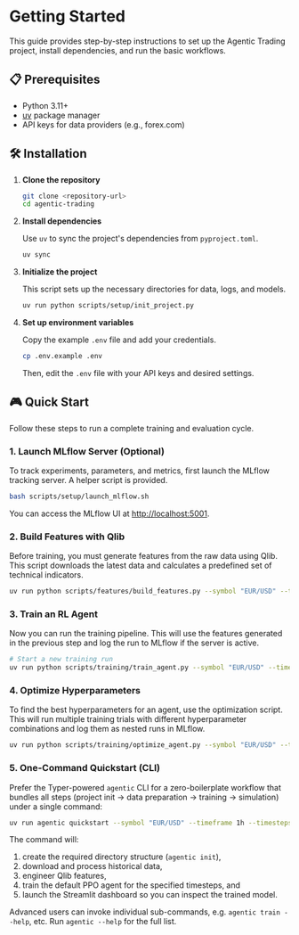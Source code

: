 # Getting Started

This guide provides step-by-step instructions to set up the Agentic Trading project, install dependencies, and run the basic workflows.

## 📋 Prerequisites

-   Python 3.11+
-   [uv](https://github.com/astral-sh/uv) package manager
-   API keys for data providers (e.g., forex.com)

## 🛠️ Installation

1.  **Clone the repository**

    ```bash
    git clone <repository-url>
    cd agentic-trading
    ```

2.  **Install dependencies**

    Use `uv` to sync the project's dependencies from `pyproject.toml`.

    ```bash
    uv sync
    ```

3.  **Initialize the project**

    This script sets up the necessary directories for data, logs, and models.

    ```bash
    uv run python scripts/setup/init_project.py
    ```

4.  **Set up environment variables**

    Copy the example `.env` file and add your credentials.

    ```bash
    cp .env.example .env
    ```

    Then, edit the `.env` file with your API keys and desired settings.

## 🎮 Quick Start

Follow these steps to run a complete training and evaluation cycle.

### 1. Launch MLflow Server (Optional)

To track experiments, parameters, and metrics, first launch the MLflow tracking server. A helper script is provided.

```bash
bash scripts/setup/launch_mlflow.sh
```

You can access the MLflow UI at [http://localhost:5001](http://localhost:5001).

### 2. Build Features with Qlib

Before training, you must generate features from the raw data using Qlib. This script downloads the latest data and calculates a predefined set of technical indicators.

```bash
uv run python scripts/features/build_features.py --symbol "EUR/USD" --timeframe 1h
```

### 3. Train an RL Agent

Now you can run the training pipeline. This will use the features generated in the previous step and log the run to MLflow if the server is active.

```bash
# Start a new training run
uv run python scripts/training/train_agent.py --symbol "EUR/USD" --timeframe 1h --timesteps 20000
```

### 4. Optimize Hyperparameters

To find the best hyperparameters for an agent, use the optimization script. This will run multiple training trials with different hyperparameter combinations and log them as nested runs in MLflow.

```bash
uv run python scripts/training/optimize_agent.py --symbol "EUR/USD" --timeframe 1h --timesteps 5000 --trials 20
```

### 5. One-Command Quickstart (CLI)

Prefer the Typer-powered `agentic` CLI for a zero-boilerplate workflow that bundles all steps (project init → data preparation → training → simulation) under a single command:

```bash
uv run agentic quickstart --symbol "EUR/USD" --timeframe 1h --timesteps 20000
```

The command will:

1. create the required directory structure (`agentic init`),
2. download and process historical data,
3. engineer Qlib features,
4. train the default PPO agent for the specified timesteps, and
5. launch the Streamlit dashboard so you can inspect the trained model.

Advanced users can invoke individual sub-commands, e.g. `agentic train --help`, etc. Run `agentic --help` for the full list.
